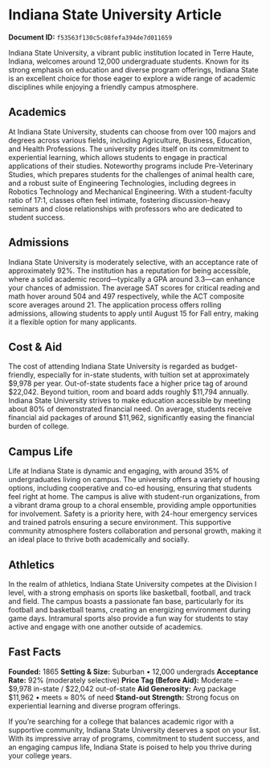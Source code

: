 # Indiana State University Article

**Document ID:** `f53563f130c5c08fefa394de7d011659`

Indiana State University, a vibrant public institution located in Terre Haute, Indiana, welcomes around 12,000 undergraduate students. Known for its strong emphasis on education and diverse program offerings, Indiana State is an excellent choice for those eager to explore a wide range of academic disciplines while enjoying a friendly campus atmosphere.

## Academics
At Indiana State University, students can choose from over 100 majors and degrees across various fields, including Agriculture, Business, Education, and Health Professions. The university prides itself on its commitment to experiential learning, which allows students to engage in practical applications of their studies. Noteworthy programs include Pre-Veterinary Studies, which prepares students for the challenges of animal health care, and a robust suite of Engineering Technologies, including degrees in Robotics Technology and Mechanical Engineering. With a student-faculty ratio of 17:1, classes often feel intimate, fostering discussion-heavy seminars and close relationships with professors who are dedicated to student success.

## Admissions
Indiana State University is moderately selective, with an acceptance rate of approximately 92%. The institution has a reputation for being accessible, where a solid academic record—typically a GPA around 3.3—can enhance your chances of admission. The average SAT scores for critical reading and math hover around 504 and 497 respectively, while the ACT composite score averages around 21. The application process offers rolling admissions, allowing students to apply until August 15 for Fall entry, making it a flexible option for many applicants.

## Cost & Aid
The cost of attending Indiana State University is regarded as budget-friendly, especially for in-state students, with tuition set at approximately $9,978 per year. Out-of-state students face a higher price tag of around $22,042. Beyond tuition, room and board adds roughly $11,794 annually. Indiana State University strives to make education accessible by meeting about 80% of demonstrated financial need. On average, students receive financial aid packages of around $11,962, significantly easing the financial burden of college.

## Campus Life
Life at Indiana State is dynamic and engaging, with around 35% of undergraduates living on campus. The university offers a variety of housing options, including cooperative and co-ed housing, ensuring that students feel right at home. The campus is alive with student-run organizations, from a vibrant drama group to a choral ensemble, providing ample opportunities for involvement. Safety is a priority here, with 24-hour emergency services and trained patrols ensuring a secure environment. This supportive community atmosphere fosters collaboration and personal growth, making it an ideal place to thrive both academically and socially.

## Athletics
In the realm of athletics, Indiana State University competes at the Division I level, with a strong emphasis on sports like basketball, football, and track and field. The campus boasts a passionate fan base, particularly for its football and basketball teams, creating an energizing environment during game days. Intramural sports also provide a fun way for students to stay active and engage with one another outside of academics.

## Fast Facts
**Founded:** 1865
**Setting & Size:** Suburban • 12,000 undergrads
**Acceptance Rate:** 92% (moderately selective)
**Price Tag (Before Aid):** Moderate – $9,978 in-state / $22,042 out-of-state
**Aid Generosity:** Avg package $11,962 • meets ≈ 80% of need
**Stand-out Strength:** Strong focus on experiential learning and diverse program offerings.

If you’re searching for a college that balances academic rigor with a supportive community, Indiana State University deserves a spot on your list. With its impressive array of programs, commitment to student success, and an engaging campus life, Indiana State is poised to help you thrive during your college years.
